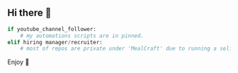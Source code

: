 ## Hi there 👋

```python
if youtube_channel_follower:
    # my automations scripts are in pinned.
elif hiring manager/recruiter:
    # most of repos are private under 'MealCraft' due to running a self-hosted runner. I have some public repo that don't need a self hosted runner but feel free to check it out here [MealCraft Github](https://github.com/orgs/MealCraft/repositories?q=visibility%3Apublic+archived%3Afalse)
```
Enjoy 💪

<!--
**kimjunte/kimjunte** is a ✨ _special_ ✨ repository because its `README.md` (this file) appears on your GitHub profile.

Here are some ideas to get you started:

- 🔭 I’m currently working on ...
- 🌱 I’m currently learning ...
- 👯 I’m looking to collaborate on ...
- 🤔 I’m looking for help with ...
- 💬 Ask me about ...
- 📫 How to reach me: ...
- 😄 Pronouns: ...
- ⚡ Fun fact: ...
-->
